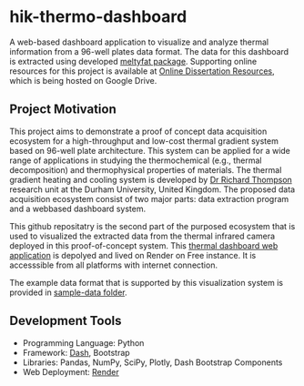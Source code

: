 # hik-thermo-dashboard
A web-based dashboard application to visualize and analyze thermal information from a 96-well plates data format.
The data for this dashboard is extracted using developed [meltyfat package](https://github.com/JiraLeelas/meltyfat).
Supporting online resources for this project is available at [Online Dissertation Resources](https://drive.google.com/drive/folders/1S2j5NRCx6h3Wx6Jc4qjrtIDGvs91A9j0?usp=drive_link), which is being hosted on Google Drive.

## Project Motivation
This project aims to demonstrate a proof of concept data acquisition ecosystem for a high-throughput and low-cost thermal gradient system based on 96-well plate architecture. This system can be applied for a wide range of applications in studying the thermochemical (e.g., thermal decomposition) and thermophysical properties of materials. The thermal gradient heating and cooling system is developed by [Dr Richard Thompson](https://www.durham.ac.uk/staff/r-l-thompson/) research unit at the Durham University, United Kingdom. The proposed data acquisition ecosystem consist of two major parts: data extraction program and a webbased dashboard system.

This github repositatry is the second part of the purposed ecosystem that is used to visualized the extracted data from the thermal infrared camera deployed in this proof-of-concept system. This [thermal dashboard web application](https://hik-thermo-dashboard.onrender.com) is depolyed and lived on Render on Free instance. It is accesssible from all platforms with internet connection.

The example data format that is supported by this visualization system is provided in [sample-data folder](/sample-data/).

## Development Tools
- Programming Language: Python
- Framework: [Dash](https://dash.plotly.com/), Bootstrap
- Libraries: Pandas, NumPy, SciPy, Plotly, Dash Bootstrap Components
- Web Deployment: [Render](https://render.com/)
